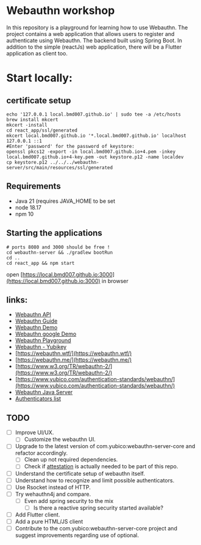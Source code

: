 # Webauthn workshop

In this repository is a playground for learning how to use Webauthn. 
The project contains a web application that allows users to register and authenticate using Webauthn. 
The backend built using Spring Boot.
In addition to the simple (reactJs) web application, there will be a Flutter application as client too.


# Start locally:
## certificate setup
```shell
echo '127.0.0.1 local.bmd007.github.io' | sudo tee -a /etc/hosts
brew install mkcert
mkcert -install
cd react_app/ssl/generated
mkcert local.bmd007.github.io '*.local.bmd007.github.io' localhost 127.0.0.1 ::1
#Enter 'password' for the password of keystore:
openssl pkcs12 -export -in local.bmd007.github.io+4.pem -inkey local.bmd007.github.io+4-key.pem -out keystore.p12 -name localdev
cp keystore.p12 ../../../webauthn-server/src/main/resources/ssl/generated
``` 

## Requirements
- Java 21 (requires JAVA_HOME to be set
- node 18.17
- npm 10

## Starting the applications
```shell
# ports 8080 and 3000 should be free !
cd webauthn-server && ./gradlew bootRun
cd ..
cd react_app && npm start
```
open [https://local.bmd007.github.io:3000](https://local.bmd007.github.io:3000) in browser


## links:
 - [Webauthn API](https://developer.mozilla.org/en-US/docs/Web/API/Web_Authentication_API)
 - [Webauthn Guide](https://webauthn.guide/)
 - [Webauthn Demo](https://webauthn.io/)
 - [Webauthn google Demo](https://github.com/google/webauthndemo)
 - [Webauthn Playground](https://webauthn.passwordless.id/demos/playground.html)
 - [Webauthn - Yubikey](https://developers.yubico.com/WebAuthn/)
 - [https://webauthn.wtf/](https://webauthn.wtf/)
 - [https://webauthn.me/](https://webauthn.me/)
 - [https://www.w3.org/TR/webauthn-2/](https://www.w3.org/TR/webauthn-2/)
 - [https://www.yubico.com/authentication-standards/webauthn/](https://www.yubico.com/authentication-standards/webauthn/) 
 - [Webauthn Java Server](https://developers.yubico.com/java-webauthn-server/)
 - [Authenticators list](https://webauthn.passwordless.id/demos/authenticators.html)


## TODO
- [ ] Improve UI/UX.
  - [ ] Customize the webauthn UI.
- [ ] Upgrade to the latest version of com.yubico:webauthn-server-core and refactor accordingly.
  - [ ] Clean up not required dependencies.
  - [ ] Check if [attestation](webauthn-server%2Fsrc%2Fmain%2Fjava%2Fcom%2Fyubico%2Fwebauthn%2Fattestation) is actually needed to be part of this repo.
- [ ] Understand the certificate setup of webauthn itself. 
- [ ] Understand how to recognize and limit possible authenticators.
- [ ] Use Rsocket instead of HTTP.
- [ ] Try wehauthn4j and compare.
  - [ ] Even add spring security to the mix
    -  [ ] Is there a reactive spring security started available? 
- [ ] Add Flutter client.
- [ ] Add a pure HTML/JS client
- [ ] Contribute to the com.yubico:webauthn-server-core project and suggest improvements regarding use of optional.
